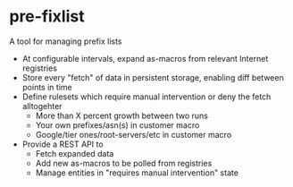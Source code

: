 # pre-fixlist
A tool for managing prefix lists

- At configurable intervals, expand as-macros from relevant Internet registries
- Store every "fetch" of data in persistent storage, enabling diff between points in time
- Define rulesets which require manual intervention or deny the fetch alltogehter
  - More than X percent growth between two runs
  - Your own prefixes/asn(s) in customer macro
  - Google/tier ones/root-servers/etc in customer macro
- Provide a REST API to
  - Fetch expanded data 
  - Add new as-macros to be polled from registries
  - Manage entities in "requires manual intervention" state
